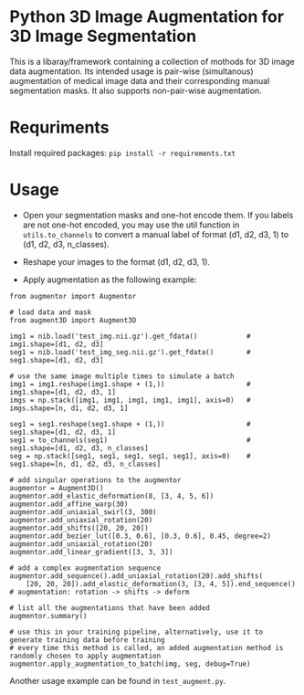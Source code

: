 # Python 3D Image Augmentation for 3D Image Segmentation
This is a libaray/framework containing a collection of mothods for 3D image data augmentation. Its intended usage is pair-wise (simultanous) augmentation of medical image data and their corresponding manual segmentation masks. It also supports non-pair-wise augmentation.

# Requriments
Install required packages: `pip install -r requirements.txt`

# Usage
- Open your segmentation masks and one-hot encode them. If you labels are not one-hot encoded, you may use the util function in `utils.to_channels` to convert a manual label of format (d1, d2, d3, 1) to (d1, d2, d3, n_classes).

- Reshape your images to the format (d1, d2, d3, 1).

- Apply augmentation as the following example:
```
from augmentor import Augmentor

# load data and mask
from augment3D import Augment3D

img1 = nib.load('test_img.nii.gz').get_fdata()            # img1.shape=[d1, d2, d3]
seg1 = nib.load('test_img_seg.nii.gz').get_fdata()        # seg1.shape=[d1, d2, d3]

# use the same image multiple times to simulate a batch
img1 = img1.reshape(img1.shape + (1,))                    # img1.shape=[d1, d2, d3, 1]
imgs = np.stack([img1, img1, img1, img1, img1], axis=0)   # imgs.shape=[n, d1, d2, d3, 1]

seg1 = seg1.reshape(seg1.shape + (1,))                    # seg1.shape=[d1, d2, d3, 1]
seg1 = to_channels(seg1)                                  # seg1.shape=[d1, d2, d3, n_classes]
seg = np.stack([seg1, seg1, seg1, seg1, seg1], axis=0)    # seg1.shape=[n, d1, d2, d3, n_classes]

# add singular operations to the augmentor
augmentor = Augment3D()
augmentor.add_elastic_deformation(8, [3, 4, 5, 6])
augmentor.add_affine_warp(30)
augmentor.add_uniaxial_swirl(3, 300)
augmentor.add_uniaxial_rotation(20)
augmentor.add_shifts([20, 20, 20])
augmentor.add_bezier_lut([0.3, 0.6], [0.3, 0.6], 0.45, degree=2)
augmentor.add_uniaxial_rotation(20)
augmentor.add_linear_gradient([3, 3, 3])

# add a complex augmentation sequence 
augmentor.add_sequence().add_uniaxial_rotation(20).add_shifts(
    [20, 20, 20]).add_elastic_deformation(3, [3, 4, 5]).end_sequence() # augmentation: rotation -> shifts -> deform

# list all the augmentations that have been added
augmentor.summary()

# use this in your training pipeline, alternatively, use it to generate training data before training
# every time this method is called, an added augmentation method is randomly chosen to apply augmentation
augmentor.apply_augmentation_to_batch(img, seg, debug=True)

```

Another usage example can be found in `test_augment.py`.
